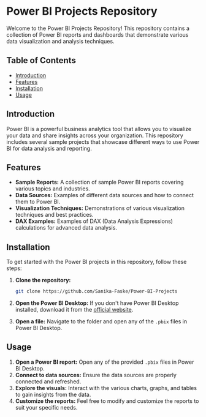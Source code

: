 # Power BI Projects Repository

Welcome to the Power BI Projects Repository! This repository contains a collection of Power BI reports and dashboards that demonstrate various data visualization and analysis techniques.

## Table of Contents

- [Introduction](#introduction)
- [Features](#features)
- [Installation](#installation)
- [Usage](#usage)

## Introduction

Power BI is a powerful business analytics tool that allows you to visualize your data and share insights across your organization. This repository includes several sample projects that showcase different ways to use Power BI for data analysis and reporting.

## Features

- **Sample Reports:** A collection of sample Power BI reports covering various topics and industries.
- **Data Sources:** Examples of different data sources and how to connect them to Power BI.
- **Visualization Techniques:** Demonstrations of various visualization techniques and best practices.
- **DAX Examples:** Examples of DAX (Data Analysis Expressions) calculations for advanced data analysis.

## Installation
To get started with the Power BI projects in this repository, follow these steps:

1. **Clone the repository:**
    ```bash
    git clone https://github.com/Sanika-Faske/Power-BI-Projects
    ```
2. **Open the Power BI Desktop:** If you don't have Power BI Desktop installed, download it from the [official website](https://powerbi.microsoft.com/desktop/).

3. **Open a file:** Navigate to the folder and open any of the `.pbix` files in Power BI Desktop.

## Usage

1. **Open a Power BI report:** Open any of the provided `.pbix` files in Power BI Desktop.
2. **Connect to data sources:** Ensure the data sources are properly connected and refreshed.
3. **Explore the visuals:** Interact with the various charts, graphs, and tables to gain insights from the data.
4. **Customize the reports:** Feel free to modify and customize the reports to suit your specific needs.


